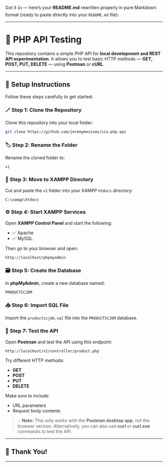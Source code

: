 Got it 👍 — here’s your **README.md** rewritten properly in pure Markdown format (ready to paste directly into your `README.md` file):

---

# 🚀 PHP API Testing

This repository contains a simple PHP API for **local development and REST API experimentation**.
It allows you to test basic HTTP methods — **GET, POST, PUT, DELETE** — using **Postman** or **cURL**.

---

## 🧩 Setup Instructions

Follow these steps carefully to get started:

### 🪄 Step 1: Clone the Repository

Clone this repository into your local folder:

```bash
git clone https://github.com/jeremymesinas/sia-php-api
```

### 🏷️ Step 2: Rename the Folder

Rename the cloned folder to:

```
v1
```

### 📂 Step 3: Move to XAMPP Directory

Cut and paste the `v1` folder into your XAMPP `htdocs` directory:

```
C:\xampp\htdocs
```

### ⚙️ Step 4: Start XAMPP Services

Open **XAMPP Control Panel** and start the following:

* ✅ Apache
* ✅ MySQL

Then go to your browser and open:

```
http://localhost/phpmyadmin
```

### 🗃️ Step 5: Create the Database

In **phpMyAdmin**, create a new database named:

```
PRODUCTSCJDM
```

### 📥 Step 6: Import SQL File

Import the `productscjdm.sql` file into the `PRODUCTSCJDM` database.

### 🧪 Step 7: Test the API

Open **Postman** and test the API using this endpoint:

```
http://localhost/v1/controller/product.php
```

Try different HTTP methods:

* **GET**
* **POST**
* **PUT**
* **DELETE**

Make sure to include:

* URL parameters
* Request body contents

> 💡 **Note:** This only works with the **Postman desktop app**, not the browser version.
> Alternatively, you can also use **curl** or **curl.exe** commands to test the API.

---

## 🎉 Thank You!

---


